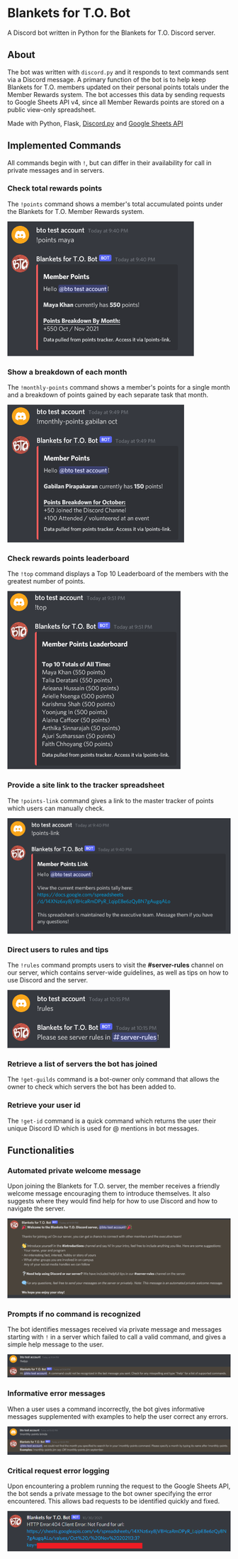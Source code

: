 # Blankets for T.O. Bot
A Discord bot written in Python for the Blankets for T.O. Discord server.

## About 
The bot was written with `discord.py` and it responds to text commands sent via a Discord message. A primary function of the bot is to help keep Blankets for T.O. members updated on their personal points totals under the Member Rewards system. The bot accesses this data by sending requests to Google Sheets API v4, since all Member Rewards points are stored on a public view-only spreadsheet.

Made with Python, Flask, [Discord.py](https://discordpy.readthedocs.io/en/stable/#) and [Google Sheets API](https://developers.google.com/sheets/api/)

## Implemented Commands
All commands begin with `!`, but can differ in their availability for call in private messages and in servers.

### Check total rewards points

The `!points` command shows a member's total accumulated points under the Blankets for T.O. Member Rewards system.

![Example of calling points command](/screenshots/points.png)

### Show a breakdown of each month

The `!monthly-points` command shows a member's points for a single month and a breakdown of points gained by each separate task that month.

![Example of calling monthly-points command](/screenshots/monthly-points.png)

### Check rewards points leaderboard

The `!top` command displays a Top 10 Leaderboard of the members with the greatest number of points.

![Example of calling top command](/screenshots/top.png)

### Provide a site link to the tracker spreadsheet

The `!points-link` command gives a link to the master tracker of points which users can manually check. 

![Example of calling points-link command](/screenshots/points-link.png) 

### Direct users to rules and tips

The `!rules` command prompts users to visit the **#server-rules** channel on our server, which contains server-wide guidelines, as well as tips on how to use Discord and the server.

![Example of calling rules command](/screenshots/rules.png) 

### Retrieve a list of servers the bot has joined

The `!get-guilds` command is a bot-owner only command that allows the owner to check which servers the bot has been added to. 

### Retrieve your user id

The `!get-id` command is a quick command which returns the user their unique Discord ID which is used for @ mentions in bot messages.

## Functionalities 

### Automated private welcome message
Upon joining the Blankets for T.O. server, the member receives a friendly welcome message encouraging them to introduce themselves. It also suggests where they would find help for how to use Discord and how to navigate the server.

![Example of private welcome message](/screenshots/private-welcome.png) 

### Prompts if no command is recognized
The bot identifies messages received via private message and messages starting with `!` in a server which failed to call a valid command, and gives a simple help message to the user.

![Example of not receiving a command](/screenshots/no-command-error.png) 

### Informative error messages
When a user uses a command incorrectly, the bot gives informative messages supplemented with examples to help the user correct any errors.

![Example of a command error message](/screenshots/missing-argument-error.png) 

### Critical request error logging
Upon encountering a problem running the request to the Google Sheets API, the bot sends a private message to the bot owner specifying the error encountered. This allows bad requests to be identified quickly and fixed.

![Example of a request error](/screenshots/request-error.png) 

